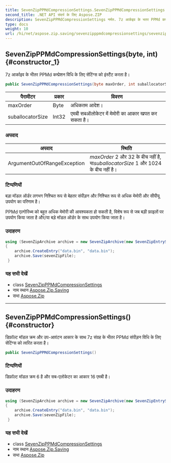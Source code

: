 ```yaml
---
title: SevenZipPPMdCompressionSettings.SevenZipPPMdCompressionSettings
second_title: .NET API संदर्भ के लिए Aspose.ZIP
description: SevenZipPPMdCompressionSettings नर्मत. 7z आर्कइव के भतर PPMd कम्प्रेशन वध के लए सेटंग्स क इंस्टैंट करत है
type: docs
weight: 10
url: /hi/net/aspose.zip.saving/sevenzipppmdcompressionsettings/sevenzipppmdcompressionsettings/
---
```

## SevenZipPPMdCompressionSettings(byte, int) {#constructor_1}

7z आर्काइव के भीतर PPMd कम्प्रेशन विधि के लिए सेटिंग्स को इंस्टैंट करता है।

```csharp
public SevenZipPPMdCompressionSettings(byte maxOrder, int suballocatorSize)
```

| पैरामीटर | प्रकार | विवरण |
| --- | --- | --- |
| maxOrder | Byte | अधिकतम आदेश। |
| suballocatorSize | Int32 | एमबी सबऑलोकेटर में मेमोरी का आकार खपत कर सकता है। |

### अपवाद

| अपवाद | स्थिति |
| --- | --- |
| ArgumentOutOfRangeException | *maxOrder* 2 और 32 के बीच नहीं है, या*suballocatorSize* 1 और 1024 के बीच नहीं है। |

### टिप्पणियों

बड़ा मॉडल ऑर्डर लगभग निश्चित रूप से बेहतर संपीड़न और निश्चित रूप से अधिक मेमोरी और सीपीयू उपयोग का परिणाम है।

PPMd एल्गोरिथ्म को बहुत अधिक मेमोरी की आवश्यकता हो सकती है, विशेष रूप से जब बड़ी फ़ाइलों पर उपयोग किया जाता है और/या बड़े मॉडल ऑर्डर के साथ उपयोग किया जाता है।

### उदाहरण

```csharp
using (SevenZipArchive archive = new SevenZipArchive(new SevenZipEntrySettings(new SevenZipPPMdCompressionSettings(4, 32))))
{
    archive.CreateEntry("data.bin", "data.bin");                        
    archive.Save(sevenZipFile);
 }
```

### यह सभी देखें

* class [SevenZipPPMdCompressionSettings](../)
* नाम स्थान [Aspose.Zip.Saving](../../sevenzipppmdcompressionsettings/)
* सभा [Aspose.Zip](../../../)

---

## SevenZipPPMdCompressionSettings() {#constructor}

डिफ़ॉल्ट मॉडल क्रम और उप-आवंटन आकार के साथ 7z संग्रह के भीतर PPMd संपीड़न विधि के लिए सेटिंग्स को त्वरित करता है।

```csharp
public SevenZipPPMdCompressionSettings()
```

### टिप्पणियों

डिफ़ॉल्ट मॉडल क्रम 6 है और सब-एलोकेटर का आकार 16 एमबी है।

### उदाहरण

```csharp
using (SevenZipArchive archive = new SevenZipArchive(new SevenZipEntrySettings(new SevenZipPPMdCompressionSettings())))
{
    archive.CreateEntry("data.bin", "data.bin");                        
    archive.Save(sevenZipFile);
 }
```

### यह सभी देखें

* class [SevenZipPPMdCompressionSettings](../)
* नाम स्थान [Aspose.Zip.Saving](../../sevenzipppmdcompressionsettings/)
* सभा [Aspose.Zip](../../../)


